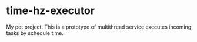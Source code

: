 time-hz-executor
=======
    
My pet project.
This is a prototype of multithread service executes incoming tasks by schedule time.
